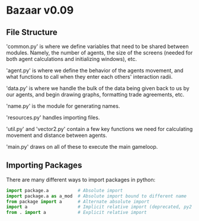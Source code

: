 # Bazaar v0.09

## File Structure

'common.py' is where we define variables that need to be shared between modules. Namely, the number of agents, the size of the screens (needed for both agent calculations and initializing windows), etc.

'agent.py' is where we define the behavior of the agents movement, and what functions to call when they enter each others' interaction radii.

'data.py' is where we handle the bulk of the data being given back to us by our agents, and begin drawing graphs, formatting trade agreements, etc.

'name.py' is the module for generating names.

'resources.py' handles importing files.

'util.py' and 'vector2.py' contain a few key functions we need for calculating movement and distance between agents.

'main.py' draws on all of these to execute the main gameloop.

## Importing Packages

There are many different ways to import packages in python:

```python
import package.a           # Absolute import
import package.a as a_mod  # Absolute import bound to different name
from package import a      # Alternate absolute import
import a                   # Implicit relative import (deprecated, py2 only)
from . import a            # Explicit relative import
```